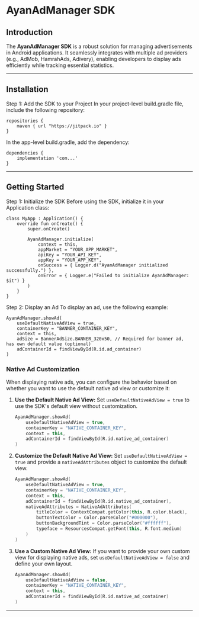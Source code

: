 # **AyanAdManager SDK**

## **Introduction**
The **AyanAdManager SDK** is a robust solution for managing advertisements in Android applications. It seamlessly integrates with multiple ad providers (e.g., AdMob, HamrahAds, Adivery), enabling developers to display ads efficiently while tracking essential statistics.

---

## **Installation**
Step 1: Add the SDK to your Project
In your project-level build.gradle file, include the following repository:

```
repositories {
    maven { url "https://jitpack.io" }
}
```
In the app-level build.gradle, add the dependency:

```
dependencies {
    implementation 'com...'
}
```

---

## **Getting Started**
Step 1: Initialize the SDK
Before using the SDK, initialize it in your Application class:

```
class MyApp : Application() {
    override fun onCreate() {
        super.onCreate()

        AyanAdManager.initialize(
            context = this,
            appMarket = "YOUR_APP_MARKET",
            apiKey = "YOUR_API_KEY",
            appKey = "YOUR_APP_KEY",
            onSuccess = { Logger.d("AyanAdManager initialized successfully.") },
            onError = { Logger.e("Failed to initialize AyanAdManager: $it") }
        )
    }
}
```
Step 2: Display an Ad
To display an ad, use the following example:
```
AyanAdManager.showAd(
    useDefaultNativeAdView = true,
    containerKey = "BANNER_CONTAINER_KEY",
    context = this,
    adSize = BannerAdSize.BANNER_320x50, // Required for banner ad, has own default value (optional)
    adContainerId = findViewById(R.id.ad_container)
)
```

### **Native Ad Customization**
When displaying native ads, you can configure the behavior based on whether you want to use the default native ad view or customize it:

1. **Use the Default Native Ad View:**
   Set `useDefaultNativeAdView = true` to use the SDK's default view without customization.

   ```kotlin
   AyanAdManager.showAd(
       useDefaultNativeAdView = true,
       containerKey = "NATIVE_CONTAINER_KEY",
       context = this,
       adContainerId = findViewById(R.id.native_ad_container)
   )
   ```

2. **Customize the Default Native Ad View:**
   Set `useDefaultNativeAdView = true` and provide a `nativeAdAttributes` object to customize the default view.

   ```kotlin
   AyanAdManager.showAd(
       useDefaultNativeAdView = true,
       containerKey = "NATIVE_CONTAINER_KEY",
       context = this,
       adContainerId = findViewById(R.id.native_ad_container),
       nativeAdAttributes = NativeAdAttributes(
           titleColor = ContextCompat.getColor(this, R.color.black),
           buttonTextColor = Color.parseColor("#000000"),
           buttonBackgroundTint = Color.parseColor("#ffffff"),
           typeface = ResourcesCompat.getFont(this, R.font.medium)
       )
   )
   ```

3. **Use a Custom Native Ad View:**
   If you want to provide your own custom view for displaying native ads, set `useDefaultNativeAdView = false` and define your own layout.

   ```kotlin
   AyanAdManager.showAd(
       useDefaultNativeAdView = false,
       containerKey = "NATIVE_CONTAINER_KEY",
       context = this,
       adContainerId = findViewById(R.id.native_ad_container)
   )
   ```

---
